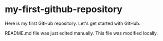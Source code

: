 # my-first-github-repository
Here is my first GitHub repository. Let's get started with GitHub. 

README.md file was just edited manually. This file was modified locally.

